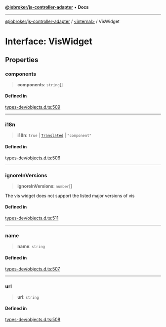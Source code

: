 [**@iobroker/js-controller-adapter**](../../README.md) • **Docs**

***

[@iobroker/js-controller-adapter](../../globals.md) / [\<internal\>](../README.md) / VisWidget

# Interface: VisWidget

## Properties

### components

> **components**: `string`[]

#### Defined in

[types-dev/objects.d.ts:509](https://github.com/ioBroker/ioBroker.js-controller/blob/98c8e13a2785a2eeac3b3ee2a60dcd41754c14ad/packages/types-dev/objects.d.ts#L509)

***

### i18n

> **i18n**: `true` \| [`Translated`](../type-aliases/Translated.md) \| `"component"`

#### Defined in

[types-dev/objects.d.ts:506](https://github.com/ioBroker/ioBroker.js-controller/blob/98c8e13a2785a2eeac3b3ee2a60dcd41754c14ad/packages/types-dev/objects.d.ts#L506)

***

### ignoreInVersions

> **ignoreInVersions**: `number`[]

The vis widget does not support the listed major versions of vis

#### Defined in

[types-dev/objects.d.ts:511](https://github.com/ioBroker/ioBroker.js-controller/blob/98c8e13a2785a2eeac3b3ee2a60dcd41754c14ad/packages/types-dev/objects.d.ts#L511)

***

### name

> **name**: `string`

#### Defined in

[types-dev/objects.d.ts:507](https://github.com/ioBroker/ioBroker.js-controller/blob/98c8e13a2785a2eeac3b3ee2a60dcd41754c14ad/packages/types-dev/objects.d.ts#L507)

***

### url

> **url**: `string`

#### Defined in

[types-dev/objects.d.ts:508](https://github.com/ioBroker/ioBroker.js-controller/blob/98c8e13a2785a2eeac3b3ee2a60dcd41754c14ad/packages/types-dev/objects.d.ts#L508)
